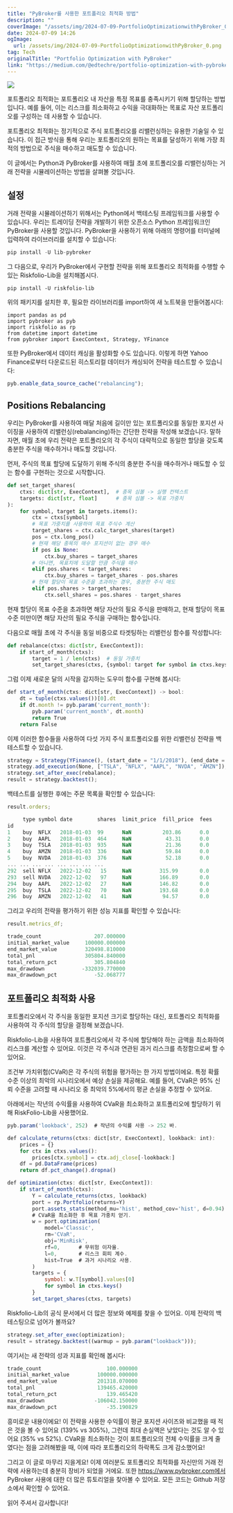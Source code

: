 ```yaml
---
title: "PyBroker를 사용한 포트폴리오 최적화 방법"
description: ""
coverImage: "/assets/img/2024-07-09-PortfolioOptimizationwithPyBroker_0.png"
date: 2024-07-09 14:26
ogImage:
  url: /assets/img/2024-07-09-PortfolioOptimizationwithPyBroker_0.png
tag: Tech
originalTitle: "Portfolio Optimization with PyBroker"
link: "https://medium.com/@edtechre/portfolio-optimization-with-pybroker-5ce0af389bfa"
---
```


<img src="/assets/img/2024-07-09-PortfolioOptimizationwithPyBroker_0.png" />

포트폴리오 최적화는 포트폴리오 내 자산을 특정 목표를 충족시키기 위해 할당하는 방법입니다. 예를 들어, 이는 리스크를 최소화하고 수익을 극대화하는 목표로 자산 포트폴리오를 구성하는 데 사용할 수 있습니다.

포트폴리오 최적화는 정기적으로 주식 포트폴리오를 리밸런싱하는 유용한 기술일 수 있습니다. 이 접근 방식을 통해 우리는 포트폴리오의 원하는 목표를 달성하기 위해 가장 최적의 방법으로 주식을 매수하고 매도할 수 있습니다.

이 글에서는 Python과 PyBroker를 사용하여 매월 초에 포트폴리오를 리밸런싱하는 거래 전략을 시뮬레이션하는 방법을 살펴볼 것입니다.

<div class="content-ad"></div>

## 설정

거래 전략을 시뮬레이션하기 위해서는 Python에서 백테스팅 프레임워크를 사용할 수 있습니다. 우리는 트레이딩 전략을 개발하기 위한 오픈소스 Python 프레임워크인 PyBroker을 사용할 것입니다. PyBroker을 사용하기 위해 아래의 명령어를 터미널에 입력하여 라이브러리를 설치할 수 있습니다:

```js
pip install -U lib-pybroker
```

그 다음으로, 우리가 PyBroker에서 구현할 전략을 위해 포트폴리오 최적화를 수행할 수 있는 Riskfolio-Lib을 설치해봅시다.

<div class="content-ad"></div>

```shell
pip install -U riskfolio-lib
```

위의 패키지를 설치한 후, 필요한 라이브러리를 import하여 새 노트북을 만들어봅시다:

```shell
import pandas as pd
import pybroker as pyb
import riskfolio as rp
from datetime import datetime
from pybroker import ExecContext, Strategy, YFinance
```

또한 PyBroker에서 데이터 캐싱을 활성화할 수도 있습니다. 이렇게 하면 Yahoo Finance로부터 다운로드된 히스토리컬 데이터가 캐싱되어 전략을 테스트할 수 있습니다:

<div class="content-ad"></div>

```js
pyb.enable_data_source_cache("rebalancing");
```

## Positions Rebalancing

우리는 PyBroker를 사용하여 매달 처음에 길이만 있는 포트폴리오를 동일한 포지션 사이징을 사용하여 리밸런싱(rebalancing)하는 간단한 전략을 작성해 보겠습니다. 말하자면, 매월 초에 우리 전략은 포트폴리오의 각 주식이 대략적으로 동일한 할당을 갖도록 충분한 주식을 매수하거나 매도할 것입니다.

먼저, 주식의 목표 할당에 도달하기 위해 주식의 충분한 주식을 매수하거나 매도할 수 있는 함수를 구현하는 것으로 시작합니다.

<div class="content-ad"></div>

```python
def set_target_shares(
    ctxs: dict[str, ExecContext],  # 종목 심볼 -> 실행 컨텍스트
    targets: dict[str, float]      # 종목 심볼 -> 목표 가중치
):
    for symbol, target in targets.items():
        ctx = ctxs[symbol]
        # 목표 가중치를 사용하여 목표 주식수 계산
        target_shares = ctx.calc_target_shares(target)
        pos = ctx.long_pos()
        # 현재 해당 종목의 매수 포지션이 없는 경우 매수
        if pos is None:
            ctx.buy_shares = target_shares
        # 아니면, 목표치에 도달할 만큼 주식을 매수
        elif pos.shares < target_shares:
            ctx.buy_shares = target_shares - pos.shares
        # 현재 할당이 목표 수준을 초과하는 경우, 충분한 주식 매도
        elif pos.shares > target_shares:
            ctx.sell_shares = pos.shares - target_shares
```

현재 할당이 목표 수준을 초과하면 해당 자산의 필요 주식을 판매하고, 현재 할당이 목표 수준 미만이면 해당 자산의 필요 주식을 구매하는 함수입니다.

다음으로 매월 초에 각 주식을 동일 비중으로 타겟팅하는 리밸런싱 함수를 작성합니다:

```python
def rebalance(ctxs: dict[str, ExecContext]):
    if start_of_month(ctxs):
        target = 1 / len(ctxs)  # 동일 가중치
        set_target_shares(ctxs, {symbol: target for symbol in ctxs.keys()})
```

<div class="content-ad"></div>

그럼 이제 새로운 달의 시작을 감지하는 도우미 함수를 구현해 봅시다:

```js
def start_of_month(ctxs: dict[str, ExecContext]) -> bool:
    dt = tuple(ctxs.values())[0].dt
    if dt.month != pyb.param('current_month'):
        pyb.param('current_month', dt.month)
        return True
    return False
```

이제 이러한 함수들을 사용하여 다섯 가지 주식 포트폴리오를 위한 리밸런싱 전략을 백테스트할 수 있습니다.

```js
strategy = Strategy(YFinance(), (start_date = "1/1/2018"), (end_date = "1/1/2023"));
strategy.add_execution(None, ["TSLA", "NFLX", "AAPL", "NVDA", "AMZN"]);
strategy.set_after_exec(rebalance);
result = strategy.backtest();
```

<div class="content-ad"></div>

백테스트를 실행한 후에는 주문 목록을 확인할 수 있습니다:

```js
result.orders;
```

```js
     type symbol date        shares  limit_price  fill_price  fees
id
1    buy  NFLX   2018-01-03  99      NaN          203.86      0.0
2    buy  AAPL   2018-01-03  464     NaN           43.31      0.0
3    buy  TSLA   2018-01-03  935     NaN           21.36      0.0
4    buy  AMZN   2018-01-03  336     NaN           59.84      0.0
5    buy  NVDA   2018-01-03  376     NaN           52.18      0.0
... ... ... ... ... ... ... ...
292  sell NFLX   2022-12-02   15     NaN         315.99       0.0
293  sell NVDA   2022-12-02   97     NaN         166.89       0.0
294  buy  AAPL   2022-12-02   27     NaN         146.82       0.0
295  buy  TSLA   2022-12-02   70     NaN         193.68       0.0
296  buy  AMZN   2022-12-02   41     NaN          94.57       0.0
```

그리고 우리의 전략을 평가하기 위한 성능 지표를 확인할 수 있습니다:

<div class="content-ad"></div>

```js
result.metrics_df;
```

```js
trade_count                 207.000000
initial_market_value     100000.000000
end_market_value         320498.810000
total_pnl                305804.840000
total_return_pct            305.804840
max_drawdown            -332039.770000
max_drawdown_pct            -52.068777
```

## 포트폴리오 최적화 사용

포트폴리오에서 각 주식을 동일한 포지션 크기로 할당하는 대신, 포트폴리오 최적화를 사용하여 각 주식의 할당을 결정해 보겠습니다.

<div class="content-ad"></div>

Riskfolio-Lib을 사용하여 포트폴리오에서 각 주식에 할당해야 하는 금액을 최소화하여 리스크를 계산할 수 있어요. 이것은 각 주식과 연관된 과거 리스크를 측정함으로써 할 수 있어요.

조건부 가치위험(CVaR)은 각 주식의 위험을 평가하는 한 가지 방법이에요. 특정 확률 수준 이상의 최악의 시나리오에서 예상 손실을 제공해요. 예를 들어, CVaR은 95% 신뢰 수준을 고려할 때 시나리오 중 최악의 5%에서의 평균 손실을 추정할 수 있어요.

아래에서는 작년의 수익률을 사용하여 CVaR을 최소화하고 포트폴리오에 할당하기 위해 RiskFolio-Lib을 사용했어요.

```js
pyb.param('lookback', 252)  # 작년의 수익률 사용 -> 252 바.

def calculate_returns(ctxs: dict[str, ExecContext], lookback: int):
    prices = {}
    for ctx in ctxs.values():
        prices[ctx.symbol] = ctx.adj_close[-lookback:]
    df = pd.DataFrame(prices)
    return df.pct_change().dropna()

def optimization(ctxs: dict[str, ExecContext]):
    if start_of_month(ctxs):
        Y = calculate_returns(ctxs, lookback)
        port = rp.Portfolio(returns=Y)
        port.assets_stats(method_mu='hist', method_cov='hist', d=0.94)
        # CVaR을 최소화한 후 목표 가중치 얻기.
        w = port.optimization(
            model='Classic',
            rm='CVaR',
            obj='MinRisk',
            rf=0,      # 무위험 이자율.
            l=0,       # 리스크 회피 계수.
            hist=True  # 과거 시나리오 사용.
        )
        targets = {
            symbol: w.T[symbol].values[0]
            for symbol in ctxs.keys()
        }
        set_target_shares(ctxs, targets)
```

<div class="content-ad"></div>

Riskfolio-Lib의 공식 문서에서 더 많은 정보와 예제를 찾을 수 있어요. 이제 전략의 백테스팅으로 넘어가 볼까요?

```js
strategy.set_after_exec(optimization);
result = strategy.backtest((warmup = pyb.param("lookback")));
```

여기서는 새 전략의 성과 지표를 확인해 봅시다:

```js
trade_count                     100.000000
initial_market_value         100000.000000
end_market_value             201318.070000
total_pnl                    139465.420000
total_return_pct                139.465420
max_drawdown                -106042.150000
max_drawdown_pct                -35.190829
```

<div class="content-ad"></div>

흥미로운 내용이에요! 이 전략을 사용한 수익률이 평균 포지션 사이즈와 비교했을 때 적은 것을 볼 수 있어요 (139% vs 305%), 그런데 최대 손실액은 낮았다는 것도 알 수 있어요 (35% vs 52%). CVaR을 최소화하는 것이 포트폴리오의 전체 수익률을 크게 줄였다는 점을 고려해봤을 때, 이에 따라 포트폴리오의 하락폭도 크게 감소했어요!

그리고 이 글로 마무리 지을게요! 이제 여러분도 포트폴리오 최적화를 자신만의 거래 전략에 사용하는데 충분히 장비가 되었을 거에요. 또한 https://www.pybroker.com에서 PyBroker 사용에 대한 더 많은 튜토리얼을 찾아볼 수 있어요. 모든 코드는 Github 저장소에서 확인할 수 있어요.

읽어 주셔서 감사합니다!
